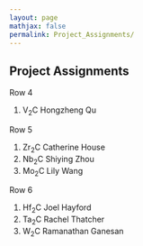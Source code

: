 ```yaml
---
layout: page
mathjax: false
permalink: Project_Assignments/
---
```


## Project Assignments
Row 4
1. V<sub>2</sub>C Hongzheng Qu

Row 5
1. Zr<sub>2</sub>C  Catherine House 
2. Nb<sub>2</sub>C  Shiying Zhou               
3. Mo<sub>2</sub>C  Lily Wang                    

Row 6
1. Hf<sub>2</sub>C  Joel Hayford
2. Ta<sub>2</sub>C  Rachel Thatcher 
3. W<sub>2</sub>C Ramanathan Ganesan          


